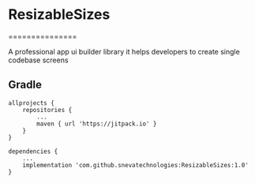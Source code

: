 # ResizableSizes

===============

A professional app ui builder library it helps developers to create single codebase screens

Gradle
------
```
allprojects {
	repositories {
		...
		maven { url 'https://jitpack.io' }
	}
}
```
```
dependencies {
	...
	implementation 'com.github.snevatechnologies:ResizableSizes:1.0'
}
```
